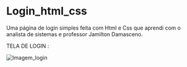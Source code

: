 # Login_html_css
Uma página de login simples feita com Html e Css que aprendi com o analista de sistemas e professor Jamilton Damasceno.

TELA DE LOGIN :

![Imagem_login](https://user-images.githubusercontent.com/88779496/200840975-401e4c8a-4093-42a0-be67-eedae11c99a3.JPG)

